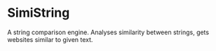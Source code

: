 # SimiString
A string comparison engine. Analyses similarity between strings, gets websites similar to given text.
